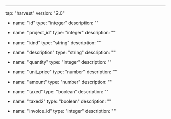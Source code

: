 ---
tap: "harvest"
version: "2.0"
  - name: "id"
    type: "integer"
    description: ""

  - name: "project_id"
    type: "integer"
    description: ""

  - name: "kind"
    type: "string"
    description: ""

  - name: "description"
    type: "string"
    description: ""

  - name: "quantity"
    type: "integer"
    description: ""

  - name: "unit_price"
    type: "number"
    description: ""

  - name: "amount"
    type: "number"
    description: ""

  - name: "taxed"
    type: "boolean"
    description: ""

  - name: "taxed2"
    type: "boolean"
    description: ""

  - name: "invoice_id"
    type: "integer"
    description: ""

